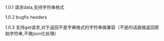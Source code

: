 1.0.1 
	请求data,支持字符串格式

1.0.2
	bugfix headers

1.0.3
	支持get请求,对于返回不是字典格式的字符串做兼容（不是的话直接返回原始字符串,不做json化处理）